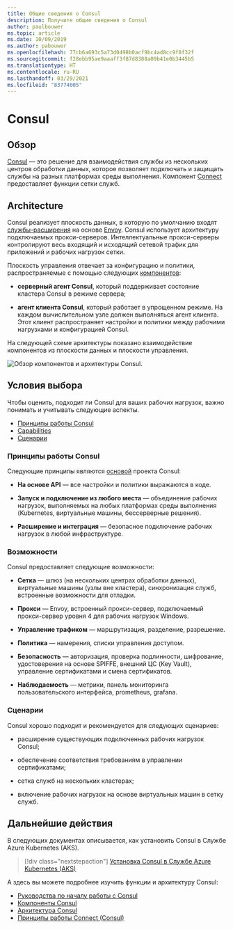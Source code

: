 ```yaml
---
title: Общие сведения о Consul
description: Получите общие сведения о Consul
author: paulbouwer
ms.topic: article
ms.date: 10/09/2019
ms.author: pabouwer
ms.openlocfilehash: 77cb6a693c5a73d0498b0acf9bc4ad8cc9f8f32f
ms.sourcegitcommit: f28ebb95ae9aaaff3f87d8388a09b41e0b3445b5
ms.translationtype: HT
ms.contentlocale: ru-RU
ms.lasthandoff: 03/29/2021
ms.locfileid: "83774005"
---
```

# <a name="consul"></a>Consul

## <a name="overview"></a>Обзор

[Consul][consul] — это решение для взаимодействия службы из нескольких центров обработки данных, которое позволяет подключать и защищать службы на разных платформах среды выполнения. Компонент [Connect][consul-features] предоставляет функции сетки служб.

## <a name="architecture"></a>Architecture

Consul реализует плоскость данных, в которую по умолчанию входят [службы-расширения][consul-sidecar] на основе [Envoy][envoy-proxy]. Consul использует архитектуру подключаемых прокси-серверов. Интеллектуальные прокси-серверы контролируют весь входящий и исходящий сетевой трафик для приложений и рабочих нагрузок сетки.

Плоскость управления отвечает за конфигурацию и политики, распространяемые с помощью следующих [компонентов][consul-architecture]:

- **серверный агент Consul**, который поддерживает состояние кластера Consul в режиме сервера;

- **агент клиента Consul**, который работает в упрощенном режиме. На каждом вычислительном узле должен выполняться агент клиента. Этот клиент распространяет настройки и политики между рабочими нагрузками и конфигурацией Consul. 

На следующей схеме архитектуры показано взаимодействие компонентов из плоскости данных и плоскости управления.

![Обзор компонентов и архитектуры Consul.](media/servicemesh/consul/about-architecture.png)


## <a name="selection-criteria"></a>Условия выбора

Чтобы оценить, подходит ли Consul для ваших рабочих нагрузок, важно понимать и учитывать следующие аспекты.

- [Принципы работы Consul](#consul-principles)
- [Capabilities](#capabilities)
- [Сценарии](#scenarios)


### <a name="consul-principles"></a>Принципы работы Consul

Следующие принципы являются [основой][consul-principles] проекта Consul:

- **На основе API** — все настройки и политики выражаются в коде.

- **Запуск и подключение из любого места** — объединение рабочих нагрузок, выполняемых на любых платформах среды выполнения (Kubernetes, виртуальные машины, бессерверные решения).

- **Расширение и интеграция** — безопасное подключение рабочих нагрузок в любой инфраструктуре.


### <a name="capabilities"></a>Возможности

Consul предоставляет следующие возможности:

- **Сетка** — шлюз (на нескольких центрах обработки данных), виртуальные машины (узлы вне кластера), синхронизация служб, встроенные возможности для отладки.

- **Прокси** — Envoy, встроенный прокси-сервер, подключаемый прокси-сервер уровня 4 для рабочих нагрузок Windows.

- **Управление трафиком** — маршрутизация, разделение, разрешение.

- **Политика** — намерения, списки управления доступом.

- **Безопасность** — авторизация, проверка подлинности, шифрование, удостоверения на основе SPIFFE, внешний ЦС (Key Vault), управление сертификатами и смена сертификатов.

- **Наблюдаемость** — метрики, панель мониторинга пользовательского интерфейса, prometheus, grafana.


### <a name="scenarios"></a>Сценарии

Consul хорошо подходит и рекомендуется для следующих сценариев:

- расширение существующих подключенных рабочих нагрузок Consul;

- обеспечение соответствия требованиям в управлении сертификатами;

- сетка служб на нескольких кластерах;

- включение рабочих нагрузок на основе виртуальных машин в сетку служб.



## <a name="next-steps"></a>Дальнейшие действия

В следующих документах описывается, как установить Consul в Службе Azure Kubernetes (AKS).

> [!div class="nextstepaction"]
> [Установка Consul в Службе Azure Kubernetes (AKS)][consul-install]

А здесь вы можете подробнее изучить функции и архитектуру Consul:

- [Руководства по началу работы с Consul][consul-getting-started]
- [Компоненты Consul][consul-features]
- [Архитектура Consul][consul-architecture]
- [Принципы работы Connect (Consul)][consul-how-connect-works]

<!-- LINKS - external -->
[consul]: https://www.consul.io/mesh.html
[consul-features]: https://www.consul.io/docs/connect/index.html
[consul-architecture]: https://www.consul.io/docs/internals/architecture.html
[consul-sidecar]: https://www.consul.io/docs/connect/proxies.html
[consul-how-connect-works]: https://www.consul.io/docs/connect/connect-internals.html
[consul-principles]: https://www.consul.io/
[consul-getting-started]:https://learn.hashicorp.com/consul?track=gs-consul-service-mesh#gs-consul-service-mesh

[envoy-proxy]: https://www.envoyproxy.io/
[grafana]: https://grafana.com/
[prometheus]: https://prometheus.io/

<!-- LINKS - internal -->
[consul-install]: ./servicemesh-consul-install.md
